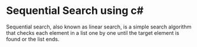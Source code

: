 # Sequential Search using c#
Sequential search, also known as linear search, is a simple search algorithm that checks each element in a list one by one until the target element is found or the list ends.
